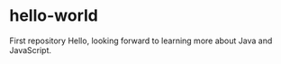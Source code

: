 # hello-world
First repository
Hello, 
looking forward to learning more about Java and JavaScript. 
